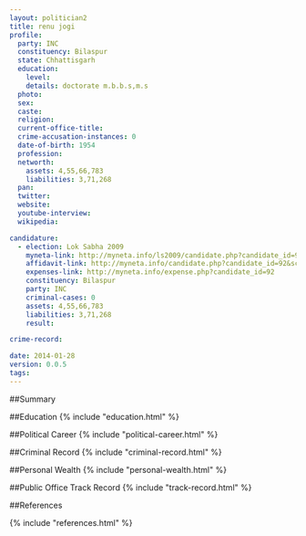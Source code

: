 ```yaml
---
layout: politician2
title: renu jogi
profile: 
  party: INC
  constituency: Bilaspur
  state: Chhattisgarh
  education: 
    level: 
    details: doctorate m.b.b.s,m.s
  photo: 
  sex: 
  caste: 
  religion: 
  current-office-title: 
  crime-accusation-instances: 0
  date-of-birth: 1954
  profession: 
  networth: 
    assets: 4,55,66,783
    liabilities: 3,71,268
  pan: 
  twitter: 
  website: 
  youtube-interview: 
  wikipedia: 

candidature: 
  - election: Lok Sabha 2009
    myneta-link: http://myneta.info/ls2009/candidate.php?candidate_id=92
    affidavit-link: http://myneta.info/candidate.php?candidate_id=92&scan=original
    expenses-link: http://myneta.info/expense.php?candidate_id=92
    constituency: Bilaspur 
    party: INC
    criminal-cases: 0
    assets: 4,55,66,783
    liabilities: 3,71,268
    result:  

crime-record: 

date: 2014-01-28
version: 0.0.5
tags: 
---
```

##Summary


##Education
{% include "education.html" %}


##Political Career
{% include "political-career.html" %}


##Criminal Record
{% include "criminal-record.html" %}


##Personal Wealth
{% include "personal-wealth.html" %}


##Public Office Track Record
{% include "track-record.html" %}


##References


{% include "references.html" %}